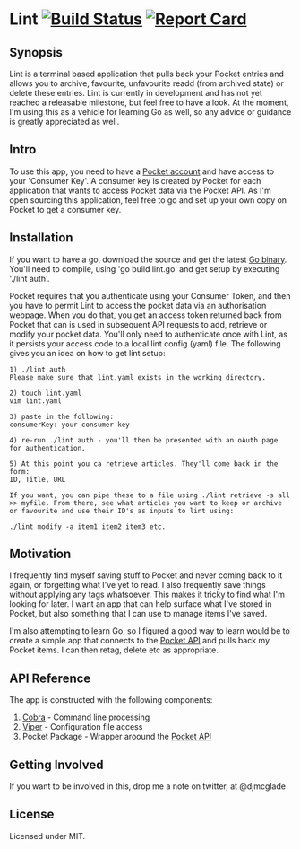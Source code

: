 # Lint [![Build Status](https://travis-ci.org/daveym/lint.svg?branch=master)](https://travis-ci.org/daveym/lint) <a href="http://goreportcard.com/report/daveym/lint"><img src="https://camo.githubusercontent.com/897657567000bd843315798076b1b9f097bc5bb4/687474703a2f2f676f7265706f7274636172642e636f6d2f62616467652f626f627a697563686b6f76736b692f637565" alt="Report Card" data-canonical-src="http://goreportcard.com/badge/daveym/lint" style="max-width:100%;"></a> 

## Synopsis

Lint is a terminal based application that pulls back your Pocket entries and allows you to archive, favourite, unfavourite readd (from archived state) or delete these entries. Lint is currently in development and has not yet reached a releasable milestone, but feel free to have a look. At the moment, I'm using this as a vehicle for learning Go as well, so any advice or guidance is greatly appreciated as well.

## Intro

To use this app, you need to have a [Pocket account](https://getpocket.com) and have access to your 'Consumer Key'. A consumer key is created by Pocket for each application that wants to access Pocket data via the Pocket API. As I'm open sourcing this application, feel free to go and set up your own copy on Pocket to get a consumer key.   


## Installation

If you want to have a go, download the source and get the latest [Go binary](https://golang.org/dl/). You'll need to compile, using 'go build lint.go' and get setup by executing './lint auth'.

Pocket requires that you authenticate using your Consumer Token, and then you have to permit Lint to access the pocket data via an authorisation webpage. When you do that, you get an access token returned back from Pocket that can is used in subsequent API requests to add, retrieve or modify your pocket data. You'll only need to authenticate once with Lint, as it persists your access code to a local lint config (yaml) file. The following gives you an idea on how to get lint setup:

``` 
1) ./lint auth
Please make sure that lint.yaml exists in the working directory.

2) touch lint.yaml
vim lint.yaml

3) paste in the following:
consumerKey: your-consumer-key

4) re-run ./lint auth - you'll then be presented with an oAuth page for authentication.

5) At this point you ca retrieve articles. They'll come back in the form:
ID, Title, URL 

If you want, you can pipe these to a file using ./lint retrieve -s all >> myfile. From there, see what articles you want to keep or archive or favourite and use their ID's as inputs to lint using:

./lint modify -a item1 item2 item3 etc.
```

## Motivation

I frequently find myself saving stuff to Pocket and never coming back to it again, or forgetting what I've yet to read. I also frequently save things without applying any tags whatsoever. This makes it tricky to find what I'm looking for later. I want an app that can help surface what I've stored in Pocket, but also something that I can use to manage items I've saved.

I'm also attempting to learn Go, so I figured a good way to learn would be to create a simple app that connects to the [Pocket API](https://getpocket.com/developer/docs/overview) and pulls back my Pocket items. I can then retag, delete etc as appropriate.

## API Reference

The app is constructed with the following components:

1. [Cobra](https://github.com/spf13/cobra) - Command line processing
2. [Viper](https://github.com/spf13/viper) - Configuration file access
3. Pocket Package - Wrapper aroound the [Pocket API](https://getpocket.com/developer/docs/overview)

## Getting Involved
If you want to be involved in this, drop me a note on twitter, at @djmcglade


## License

Licensed under MIT.

